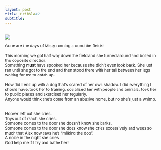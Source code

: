 ```yaml
---
layout: post
title: Dribble#7
subtitle:  
---
```


<div class="text-center">
  <br/>
  <img src="https://www.instagram.com/p/BxFmjuWD2If/?igshid=8xeqrdxg270t"/>
</div>

<div class="boxed">
  <font size="2">

Gone are the days of Misty running around the fields! <br><br>
This morning we got half way down the field and she turned around and bolted in the opposite direction. <br>
Something <b> must </b> have spooked her because she didn’t even look back. She just ran until she got to the end and then stood there with her tail between her legs waiting for me to catch up. <br>
<br>
How did I end up with a dog that’s scared of her own shadow. I did everything I should have, took her to training, socialised her with people and animals, took her to public places and exercised her regularly.<br>
Anyone would think she’s come from an abusive home, but no she’s just a whimp. <br><br>
<br>
Hoover left out she cries.<br>
Toys out of reach she cries.<br>
Someone comes to the door she doesn’t know she barks.<br>
Someone comes to the door she does know she cries excessively and wees so much that Alex now says he’s “milking the dog”.<br>
A noise in the night she cries.<br>
God help me if I try and bathe her!

<br>
      

</font>
    <br><br>
